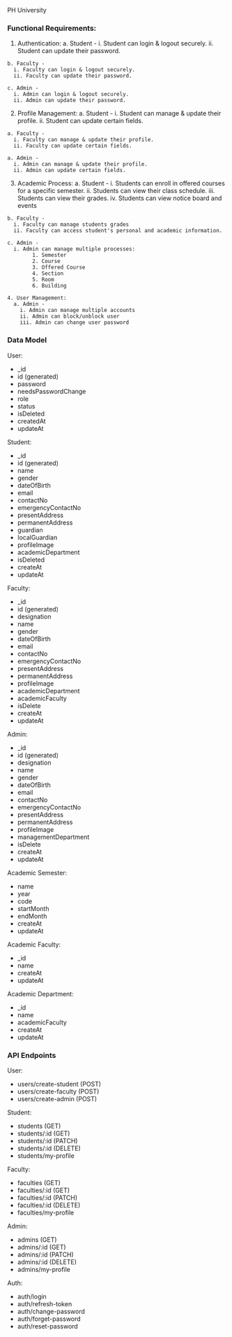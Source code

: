 PH University

### Functional Requirements: 

  1. Authentication:
    a. Student -
      i. Student can login & logout securely.
      ii. Student can update their password.

    b. Faculty -
      i. Faculty can login & logout securely.
      ii. Faculty can update their password.

    c. Admin -
      i. Admin can login & logout securely.
      ii. Admin can update their password.

  2. Profile Management: 
    a. Student -
      i. Student can manage & update their profile.
      ii. Student can update certain fields.

    a. Faculty -
      i. Faculty can manage & update their profile.
      ii. Faculty can update certain fields.

    a. Admin -
      i. Admin can manage & update their profile.
      ii. Admin can update certain fields.

  3. Academic Process: 
    a. Student -
      i. Students can enroll in offered courses for a specific semester.
      ii. Students can view their class schedule.
      iii. Students can view their grades.
      iv. Students can view notice board and events

    b. Faculty -
      i. Faculty can manage students grades
      ii. Faculty can access student's personal and academic information.

    c. Admin -
      i. Admin can manage multiple processes:
            1. Semester
            2. Course
            3. Offered Course
            4. Section
            5. Room
            6. Building

    4. User Management: 
      a. Admin -
        i. Admin can manage multiple accounts
        ii. Admin can block/unblock user
        iii. Admin can change user password


### Data Model

User: 
  - _id
  - id (generated)
  - password
  - needsPasswordChange
  - role
  - status
  - isDeleted
  - createdAt
  - updateAt

Student: 
  - _id
  - id (generated)
  - name
  - gender
  - dateOfBirth
  - email
  - contactNo
  - emergencyContactNo
  - presentAddress
  - permanentAddress
  - guardian
  - localGuardian
  - profileImage
  - academicDepartment
  - isDeleted
  - createAt
  - updateAt

Faculty: 
  - _id
  - id (generated)
  - designation
  - name
  - gender
  - dateOfBirth
  - email
  - contactNo
  - emergencyContactNo
  - presentAddress
  - permanentAddress
  - profileImage
  - academicDepartment
  - academicFaculty
  - isDelete
  - createAt
  - updateAt

Admin: 
  - _id
  - id (generated)
  - designation
  - name
  - gender
  - dateOfBirth
  - email
  - contactNo
  - emergencyContactNo
  - presentAddress
  - permanentAddress
  - profileImage
  - managementDepartment
  - isDelete
  - createAt
  - updateAt

Academic Semester: 
  - name
  - year
  - code
  - startMonth
  - endMonth
  - createAt
  - updateAt

Academic Faculty: 
  - _id
  - name
  - createAt
  - updateAt

Academic Department: 
  - _id
  - name
  - academicFaculty
  - createAt
  - updateAt

### API Endpoints
User: 
  - users/create-student (POST)
  - users/create-faculty (POST)
  - users/create-admin (POST)
  
Student:
  - students (GET)
  - students/:id (GET)
  - students/:id (PATCH)
  - students/:id (DELETE)
  - students/my-profile

Faculty:
  - faculties (GET)
  - faculties/:id (GET)
  - faculties/:id (PATCH)
  - faculties/:id (DELETE)
  - faculties/my-profile

Admin:
  - admins (GET)
  - admins/:id (GET)
  - admins/:id (PATCH)
  - admins/:id (DELETE)
  - admins/my-profile

Auth: 
  - auth/login
  - auth/refresh-token
  - auth/change-password
  - auth/forget-password
  - auth/reset-password